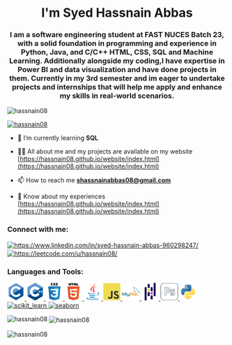 <h1 align="center"> I'm Syed Hassnain Abbas</h1>
<h3 align="center">I am a software engineering student at FAST NUCES Batch 23, with a solid foundation in programming and experience in Python, Java, and C/C++ HTML, CSS, SQL and Machine Learning. Additionally alongside my coding,I have expertise in Power BI and data visualization and have done projects in them. Currently in my 3rd semester and im eager to undertake projects and internships that will help me apply and enhance my skills in real-world scenarios.</h3>

<p align="left"> <img src="https://komarev.com/ghpvc/?username=hassnain08&label=Profile%20views&color=0e75b6&style=flat" alt="hassnain08" /> </p>

<p align="left"> <a href="https://github.com/ryo-ma/github-profile-trophy"><img src="https://github-profile-trophy.vercel.app/?username=hassnain08" alt="hassnain08" /></a> </p>

- 🌱 I’m currently learning **SQL**

- 👨‍💻 All about me and my projects are available on my website [https://hassnain08.github.io/website/index.html](https://hassnain08.github.io/website/index.html)

- 📫 How to reach me **shassnainabbas08@gmail.com**

- 📄 Know about my experiences [https://hassnain08.github.io/website/index.html](https://hassnain08.github.io/website/index.html)

<h3 align="left">Connect with me:</h3>
<p align="left">
<a href="https://linkedin.com/in/https://www.linkedin.com/in/syed-hassnain-abbas-960298247/" target="blank"><img align="center" src="https://raw.githubusercontent.com/rahuldkjain/github-profile-readme-generator/master/src/images/icons/Social/linked-in-alt.svg" alt="https://www.linkedin.com/in/syed-hassnain-abbas-960298247/" height="30" width="40" /></a>
<a href="https://www.leetcode.com/https://leetcode.com/u/hassnain08/" target="blank"><img align="center" src="https://raw.githubusercontent.com/rahuldkjain/github-profile-readme-generator/master/src/images/icons/Social/leet-code.svg" alt="https://leetcode.com/u/hassnain08/" height="30" width="40" /></a>
</p>

<h3 align="left">Languages and Tools:</h3>
<p align="left"> <a href="https://www.cprogramming.com/" target="_blank" rel="noreferrer"> <img src="https://raw.githubusercontent.com/devicons/devicon/master/icons/c/c-original.svg" alt="c" width="40" height="40"/> </a> <a href="https://www.w3schools.com/cpp/" target="_blank" rel="noreferrer"> <img src="https://raw.githubusercontent.com/devicons/devicon/master/icons/cplusplus/cplusplus-original.svg" alt="cplusplus" width="40" height="40"/> </a> <a href="https://www.w3schools.com/css/" target="_blank" rel="noreferrer"> <img src="https://raw.githubusercontent.com/devicons/devicon/master/icons/css3/css3-original-wordmark.svg" alt="css3" width="40" height="40"/> </a> <a href="https://www.w3.org/html/" target="_blank" rel="noreferrer"> <img src="https://raw.githubusercontent.com/devicons/devicon/master/icons/html5/html5-original-wordmark.svg" alt="html5" width="40" height="40"/> </a> <a href="https://www.java.com" target="_blank" rel="noreferrer"> <img src="https://raw.githubusercontent.com/devicons/devicon/master/icons/java/java-original.svg" alt="java" width="40" height="40"/> </a> <a href="https://developer.mozilla.org/en-US/docs/Web/JavaScript" target="_blank" rel="noreferrer"> <img src="https://raw.githubusercontent.com/devicons/devicon/master/icons/javascript/javascript-original.svg" alt="javascript" width="40" height="40"/> </a> <a href="https://www.mysql.com/" target="_blank" rel="noreferrer"> <img src="https://raw.githubusercontent.com/devicons/devicon/master/icons/mysql/mysql-original-wordmark.svg" alt="mysql" width="40" height="40"/> </a> <a href="https://pandas.pydata.org/" target="_blank" rel="noreferrer"> <img src="https://raw.githubusercontent.com/devicons/devicon/2ae2a900d2f041da66e950e4d48052658d850630/icons/pandas/pandas-original.svg" alt="pandas" width="40" height="40"/> </a> <a href="https://www.photoshop.com/en" target="_blank" rel="noreferrer"> <img src="https://raw.githubusercontent.com/devicons/devicon/master/icons/photoshop/photoshop-line.svg" alt="photoshop" width="40" height="40"/> </a> <a href="https://www.python.org" target="_blank" rel="noreferrer"> <img src="https://raw.githubusercontent.com/devicons/devicon/master/icons/python/python-original.svg" alt="python" width="40" height="40"/> </a> <a href="https://scikit-learn.org/" target="_blank" rel="noreferrer"> <img src="https://upload.wikimedia.org/wikipedia/commons/0/05/Scikit_learn_logo_small.svg" alt="scikit_learn" width="40" height="40"/> </a> <a href="https://seaborn.pydata.org/" target="_blank" rel="noreferrer"> <img src="https://seaborn.pydata.org/_images/logo-mark-lightbg.svg" alt="seaborn" width="40" height="40"/> </a> </p>

<p><img align="left" src="https://github-readme-stats.vercel.app/api/top-langs?username=hassnain08&show_icons=true&locale=en&layout=compact" alt="hassnain08" /></p>

<p>&nbsp;<img align="center" src="https://github-readme-stats.vercel.app/api?username=hassnain08&show_icons=true&locale=en" alt="hassnain08" /></p>

<p><img align="center" src="https://github-readme-streak-stats.herokuapp.com/?user=hassnain08&" alt="hassnain08" /></p>
